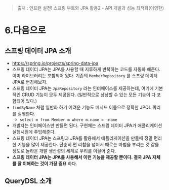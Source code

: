> 출처 : 인프런  실전! 스프링 부트와 JPA 활용2 - API 개발과 성능 최적화(이영한)

# 6.다음으로
## 스프링 데이터 JPA 소개
- https://spring.io/projects/spring-data-jpa
- 스프링 데이터 JPA는 JPA를 사용할 때 지루하게 반복하는 코드를 자동화 해준다. 이미 라이브러리는 포함되어 있다. 기존의 `MemberRepository` 를 스프링 데이터 JPA로 변경해보자.
- 스프링 데이터 JPA는 `JpaRepository` 라는 인터페이스를 제공하는데, 여기에 기본적인 CRUD 기능이 모두 제공된다. (일반적으로 상상할 수 있는 모든 기능이 다 포함되어 있다.)
- `findByName` 처럼 일반화 하기 어려운 기능도 메서드 이름으로 정확한 JPQL 쿼리를 실행한다.
  * `select m from Member m where m.name = :name`
- 개발자는 인터페이스만 만들면 된다. 구현체는 스프링 데이터 JPA가 애플리케이션 실행시점에 주입해준다.
- 스프링 데이터 JPA는 스프링과 JPA를 활용해서 애플리케이션을 만들때 정말 편리한 기능을 많이 제공한다. 단순히 편 리함을 넘어서 때로는 마법을 부리는 것 같을 정도로 놀라운 개발 생산성의 세계로 우리를 이끌어 준다.
- **스프링 데이터 JPA는 JPA를 사용해서 이런 기능을 제공할 뿐이다. 결국 JPA 자체를 잘 이해하는 것이 가장 중요** 하다.


## QueryDSL 소개
